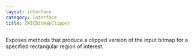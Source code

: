 ```yaml
---
layout: interface
category: Interface
title: IWICBitmapClipper
---
```


Exposes methods that produce a clipped version of the input bitmap for a specified rectangular region of interest.
